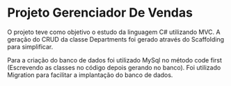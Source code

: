 # Projeto Gerenciador De Vendas

O projeto teve como objetivo o estudo da linguagem C# utilizando MVC.
A geração do CRUD da classe Departments foi gerado através do Scaffolding para simplificar.

Para a criação do banco de dados foi utilizado MySql no método code first (Escrevendo as classes no código depois gerando no banco).
Foi utilizado Migration para facilitar a implantação do banco de dados.
